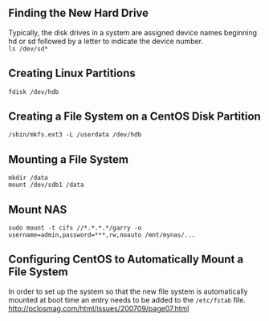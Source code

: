 
## Finding the New Hard Drive
Typically, the disk drives in a system are assigned device names beginning hd or sd followed by a letter to indicate the device number.   
`ls /dev/sd*`


## Creating Linux Partitions
`fdisk /dev/hdb`


## Creating a File System on a CentOS Disk Partition
`/sbin/mkfs.ext3 -L /userdata /dev/hdb`


## Mounting a File System
```
mkdir /data
mount /dev/sdb1 /data
```

## Mount NAS
```
sudo mount -t cifs //*.*.*.*/garry -o username=admin,password=***,rw,noauto /mnt/mynas/...

```

## Configuring CentOS to Automatically Mount a File System
In order to set up the system so that the new file system is automatically mounted at boot time an entry needs to be added to the `/etc/fstab` file.
http://pclosmag.com/html/issues/200709/page07.html
